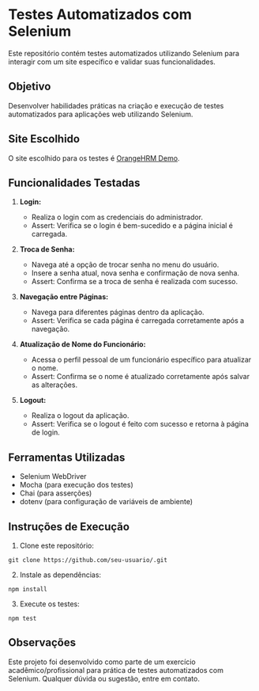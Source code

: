 # Testes Automatizados com Selenium

Este repositório contém testes automatizados utilizando Selenium para interagir com um site específico e validar suas funcionalidades.

## Objetivo

Desenvolver habilidades práticas na criação e execução de testes automatizados para aplicações web utilizando Selenium.

## Site Escolhido

O site escolhido para os testes é [OrangeHRM Demo](https://opensource-demo.orangehrmlive.com/web/index.php/auth/login).

## Funcionalidades Testadas

1. **Login:**
   - Realiza o login com as credenciais do administrador.
   - Assert: Verifica se o login é bem-sucedido e a página inicial é carregada.

2. **Troca de Senha:**
   - Navega até a opção de trocar senha no menu do usuário.
   - Insere a senha atual, nova senha e confirmação de nova senha.
   - Assert: Confirma se a troca de senha é realizada com sucesso.

3. **Navegação entre Páginas:**
   - Navega para diferentes páginas dentro da aplicação.
   - Assert: Verifica se cada página é carregada corretamente após a navegação.

4. **Atualização de Nome do Funcionário:**
   - Acessa o perfil pessoal de um funcionário específico para atualizar o nome.
   - Assert: Confirma se o nome é atualizado corretamente após salvar as alterações.

5. **Logout:**
   - Realiza o logout da aplicação.
   - Assert: Verifica se o logout é feito com sucesso e retorna à página de login.

## Ferramentas Utilizadas

- Selenium WebDriver
- Mocha (para execução dos testes)
- Chai (para asserções)
- dotenv (para configuração de variáveis de ambiente)

## Instruções de Execução

1. Clone este repositório: 
```
git clone https://github.com/seu-usuario/.git
```
2. Instale as dependências:
```
npm install
```
3. Execute os testes:
```
npm test
```

## Observações

Este projeto foi desenvolvido como parte de um exercício acadêmico/profissional para prática de testes automatizados com Selenium. Qualquer dúvida ou sugestão, entre em contato.
